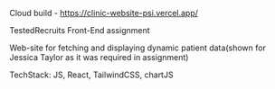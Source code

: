 Cloud build - https://clinic-website-psi.vercel.app/

TestedRecruits Front-End assignment 

Web-site for fetching and displaying dynamic patient data(shown for Jessica Taylor as it was required in assignment) 

TechStack: JS, React, TailwindCSS, chartJS
